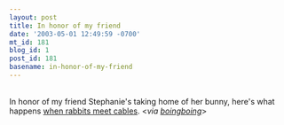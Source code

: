 ```yaml
---
layout: post
title: In honor of my friend
date: '2003-05-01 12:49:59 -0700'
mt_id: 181
blog_id: 1
post_id: 181
basename: in-honor-of-my-friend
---
```

<br />In honor of my friend Stephanie's taking home of her bunny, here's what happens <a href="http://home.iprimus.com.au/cojoco/Naughty_Bunny.html">when rabbits meet cables</a>. &lt;<em>via <a href="http://www.boingboing.net" title="Truly the home of weird and wonderful things">boingboing</a></em>&gt;<br /><br /><br />
